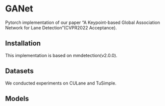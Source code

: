 # GANet
Pytorch implementation of our paper “A Keypoint-based Global Association Network for Lane Detection”(CVPR2022 Acceptance).
## Installation
This implementation is based on mmdetection(v2.0.0).
## Datasets
We conducted experiments on CULane and TuSimple.
## Models

